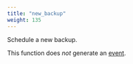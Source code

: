 ```yaml
---
title: "new_backup"
weight: 135
---
```


Schedule a new backup.

This function does *not* generate an [event](../../overview/events).